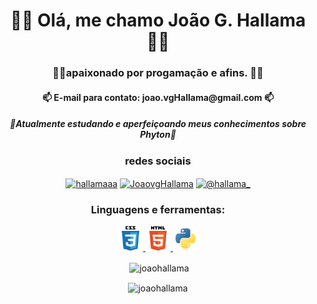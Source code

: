 <h1 align="center">🐱‍👓 Olá, me chamo João G. Hallama 🐱‍👓</h1>
<h3 align="center"> 🐱‍💻apaixonado por progamação e afins. 🐱‍💻</h3>

<h4 align="center">📫 E-mail para contato: joao.vgHallama@gmail.com 📫</h4>

<h5 align="center">🐍Atualmente estudando e aperfeiçoando meus conhecimentos sobre Phyton🐍</h5>

<h3 align="center">redes sociais</h3>
<p align="center">
<a href="https://twitter.com/hallamaaa" target="blank"><img align="center" src="https://raw.githubusercontent.com/rahuldkjain/github-profile-readme-generator/master/src/images/icons/Social/twitter.svg" alt="hallamaaa" height="30" width="40" /></a>
<a href="https://linkedin.com/in/JoaovgHallama" target="blank"><img align="center" src="https://raw.githubusercontent.com/rahuldkjain/github-profile-readme-generator/master/src/images/icons/Social/linked-in-alt.svg" alt="JoaovgHallama" height="30" width="40" /></a>
<a href="https://instagram.com/@hallama_" target="blank"><img align="center" src="https://raw.githubusercontent.com/rahuldkjain/github-profile-readme-generator/master/src/images/icons/Social/instagram.svg" alt="@hallama_" height="30" width="40" /></a>
</p>

<h3 align="center">Linguagens e ferramentas:</h3>
<p align="center"> <a href="https://www.w3schools.com/css/" target="_blank" rel="noreferrer"> <img src="https://raw.githubusercontent.com/devicons/devicon/master/icons/css3/css3-original-wordmark.svg" alt="css3" width="40" height="40"/> </a> <a href="https://www.w3.org/html/" target="_blank" rel="noreferrer"> <img src="https://raw.githubusercontent.com/devicons/devicon/master/icons/html5/html5-original-wordmark.svg" alt="html5" width="40" height="40"/> </a> <a href="https://www.python.org" target="_blank" rel="noreferrer"> <img src="https://raw.githubusercontent.com/devicons/devicon/master/icons/python/python-original.svg" alt="python" width="40" height="40"/> </a> </p>

<p align="center">&nbsp;<img align="center" src="https://github-readme-stats.vercel.app/api?username=joaohallama&show_icons=true&theme=dark&locale=en" alt="joaohallama" /></p>
<p align="center"><img align="center" src="https://github-readme-stats.vercel.app/api/top-langs?username=joaohallama&show_icons=true&theme=dark&locale=en&layout=compact" alt="joaohallama" /></p>

